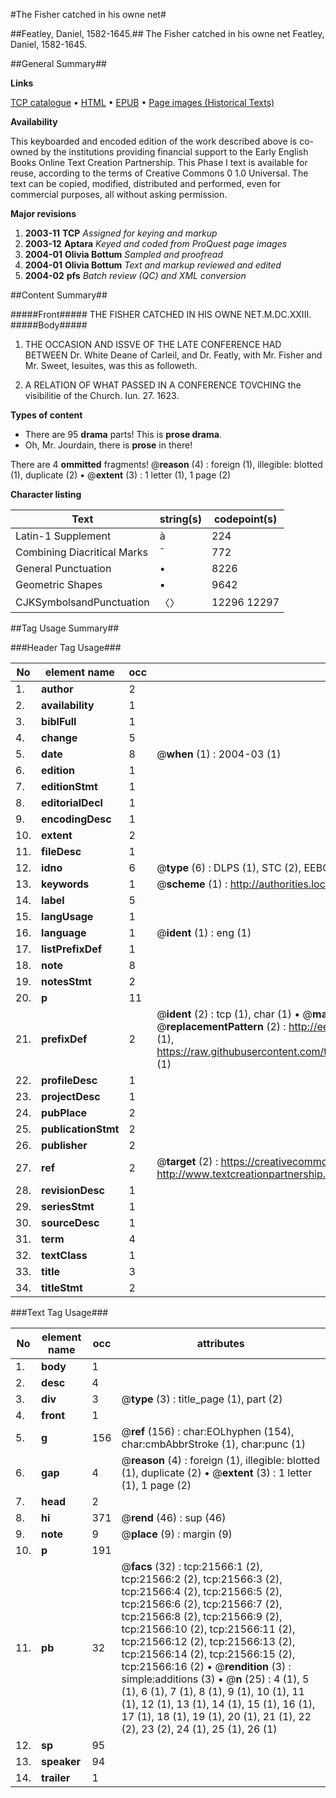#The Fisher catched in his owne net#

##Featley, Daniel, 1582-1645.##
The Fisher catched in his owne net
Featley, Daniel, 1582-1645.

##General Summary##

**Links**

[TCP catalogue](http://www.ota.ox.ac.uk/tcp/)  • 
[HTML](http://tei.it.ox.ac.uk/tcp/Texts-HTML/free/A00/A00596.html)  • 
[EPUB](http://tei.it.ox.ac.uk/tcp/Texts-EPUB/free/A00/A00596.epub) • 
[Page images (Historical Texts)](https://data.historicaltexts.jisc.ac.uk/view?pubId=eebo-99856050e&pageId=eebo-99856050e-21566-1)

**Availability**

This keyboarded and encoded edition of the
	       work described above is co-owned by the institutions
	       providing financial support to the Early English Books
	       Online Text Creation Partnership. This Phase I text is
	       available for reuse, according to the terms of Creative
	       Commons 0 1.0 Universal. The text can be copied,
	       modified, distributed and performed, even for
	       commercial purposes, all without asking permission.

**Major revisions**

1. __2003-11__ __TCP__ *Assigned for keying and markup*
1. __2003-12__ __Aptara__ *Keyed and coded from ProQuest page images*
1. __2004-01__ __Olivia Bottum__ *Sampled and proofread*
1. __2004-01__ __Olivia Bottum__ *Text and markup reviewed and edited*
1. __2004-02__ __pfs__ *Batch review (QC) and XML conversion*

##Content Summary##

#####Front#####
THE
FISHER
CATCHED
IN
HIS
OWNE
NET.M.DC.XXIII.
#####Body#####

1. THE OCCASION
AND ISSVE OF THE LATE
CONFERENCE HAD BETWEEN
Dr. White Deane of Carleil, and Dr. Featly,
with Mr. Fisher and Mr. Sweet, Iesuites,
was this as followeth.

1. A RELATION
OF WHAT PASSED IN A
CONFERENCE TOVCHING
the visibilitie of the Church.
Iun. 27. 1623.

**Types of content**

  * There are 95 **drama** parts! This is **prose drama**.
  * Oh, Mr. Jourdain, there is **prose** in there!

There are 4 **ommitted** fragments! 
 @__reason__ (4) : foreign (1), illegible: blotted (1), duplicate (2)  •  @__extent__ (3) : 1 letter (1), 1 page (2)

**Character listing**


|Text|string(s)|codepoint(s)|
|---|---|---|
|Latin-1 Supplement|à|224|
|Combining             Diacritical Marks|̄|772|
|General Punctuation|•|8226|
|Geometric Shapes|▪|9642|
|CJKSymbolsandPunctuation|〈〉|12296 12297|

##Tag Usage Summary##

###Header Tag Usage###

|No|element name|occ|attributes|
|---|---|---|---|
|1.|__author__|2||
|2.|__availability__|1||
|3.|__biblFull__|1||
|4.|__change__|5||
|5.|__date__|8| @__when__ (1) : 2004-03 (1)|
|6.|__edition__|1||
|7.|__editionStmt__|1||
|8.|__editorialDecl__|1||
|9.|__encodingDesc__|1||
|10.|__extent__|2||
|11.|__fileDesc__|1||
|12.|__idno__|6| @__type__ (6) : DLPS (1), STC (2), EEBO-CITATION (1), PROQUEST (1), VID (1)|
|13.|__keywords__|1| @__scheme__ (1) : http://authorities.loc.gov/ (1)|
|14.|__label__|5||
|15.|__langUsage__|1||
|16.|__language__|1| @__ident__ (1) : eng (1)|
|17.|__listPrefixDef__|1||
|18.|__note__|8||
|19.|__notesStmt__|2||
|20.|__p__|11||
|21.|__prefixDef__|2| @__ident__ (2) : tcp (1), char (1)  •  @__matchPattern__ (2) : ([0-9\-]+):([0-9IVX]+) (1), (.+) (1)  •  @__replacementPattern__ (2) : http://eebo.chadwyck.com/downloadtiff?vid=$1&page=$2 (1), https://raw.githubusercontent.com/textcreationpartnership/Texts/master/tcpchars.xml#$1 (1)|
|22.|__profileDesc__|1||
|23.|__projectDesc__|1||
|24.|__pubPlace__|2||
|25.|__publicationStmt__|2||
|26.|__publisher__|2||
|27.|__ref__|2| @__target__ (2) : https://creativecommons.org/publicdomain/zero/1.0/ (1), http://www.textcreationpartnership.org/docs/. (1)|
|28.|__revisionDesc__|1||
|29.|__seriesStmt__|1||
|30.|__sourceDesc__|1||
|31.|__term__|4||
|32.|__textClass__|1||
|33.|__title__|3||
|34.|__titleStmt__|2||


###Text Tag Usage###

|No|element name|occ|attributes|
|---|---|---|---|
|1.|__body__|1||
|2.|__desc__|4||
|3.|__div__|3| @__type__ (3) : title_page (1), part (2)|
|4.|__front__|1||
|5.|__g__|156| @__ref__ (156) : char:EOLhyphen (154), char:cmbAbbrStroke (1), char:punc (1)|
|6.|__gap__|4| @__reason__ (4) : foreign (1), illegible: blotted (1), duplicate (2)  •  @__extent__ (3) : 1 letter (1), 1 page (2)|
|7.|__head__|2||
|8.|__hi__|371| @__rend__ (46) : sup (46)|
|9.|__note__|9| @__place__ (9) : margin (9)|
|10.|__p__|191||
|11.|__pb__|32| @__facs__ (32) : tcp:21566:1 (2), tcp:21566:2 (2), tcp:21566:3 (2), tcp:21566:4 (2), tcp:21566:5 (2), tcp:21566:6 (2), tcp:21566:7 (2), tcp:21566:8 (2), tcp:21566:9 (2), tcp:21566:10 (2), tcp:21566:11 (2), tcp:21566:12 (2), tcp:21566:13 (2), tcp:21566:14 (2), tcp:21566:15 (2), tcp:21566:16 (2)  •  @__rendition__ (3) : simple:additions (3)  •  @__n__ (25) : 4 (1), 5 (1), 6 (1), 7 (1), 8 (1), 9 (1), 10 (1), 11 (1), 12 (1), 13 (1), 14 (1), 15 (1), 16 (1), 17 (1), 18 (1), 19 (1), 20 (1), 21 (1), 22 (2), 23 (2), 24 (1), 25 (1), 26 (1)|
|12.|__sp__|95||
|13.|__speaker__|94||
|14.|__trailer__|1||
